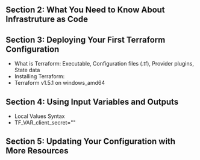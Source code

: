 ## Section 2: What You Need to Know About Infrastruture as Code
## Section 3: Deploying Your First Terraform Configuration
* What is Terraform: Executable, Configuration files (.tf), Provider plugins, State data
* Installing Terraform: 
*  Terraform v1.5.1 on windows_amd64
## Section 4: Using Input Variables and Outputs
* Local Values Syntax
* TF_VAR_client_secret=""
## Section 5: Updating Your Configuration with More Resources
